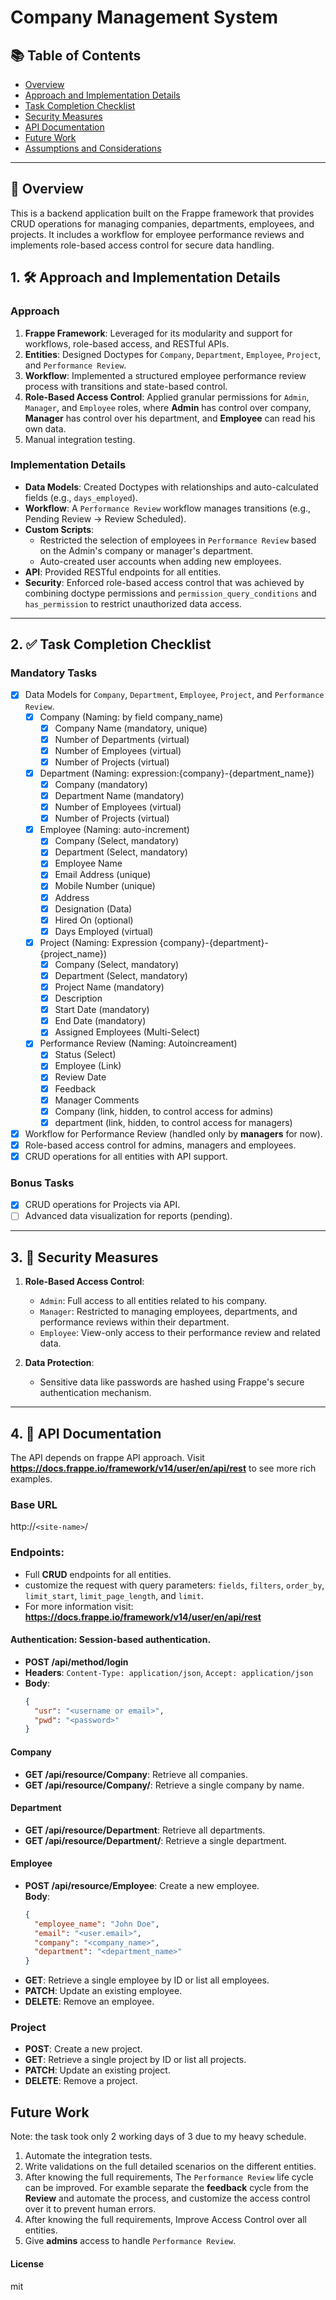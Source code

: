 # **Company Management System**  


## **📚 Table of Contents**  
- [Overview](#-overview)  
- [Approach and Implementation Details](#-1-approach-and-implementation-details)  
- [Task Completion Checklist](#-2-task-completion-checklist)  
- [Security Measures](#-3-security-measures)  
- [API Documentation](#-4-api-documentation)  
- [Future Work](#-5-future-work)  
- [Assumptions and Considerations](#-6-assumptions-and-considerations)  

---
## 📖 **Overview**  
This is a backend application built on the Frappe framework that provides CRUD operations for managing companies, departments, employees, and projects. It includes a workflow for employee performance reviews and implements role-based access control for secure data handling.  

## **1. 🛠️ Approach and Implementation Details**  

### **Approach**  
1. **Frappe Framework**: Leveraged for its modularity and support for workflows, role-based access, and RESTful APIs.  
2. **Entities**: Designed Doctypes for `Company`, `Department`, `Employee`, `Project`, and `Performance Review`.  
3. **Workflow**: Implemented a structured employee performance review process with transitions and state-based control.  
4. **Role-Based Access Control**: Applied granular permissions for `Admin`, `Manager`, and `Employee` roles, where **Admin** has control over company, **Manager** has control over his department, and **Employee** can read his own data.
5. Manual integration testing.


### **Implementation Details**  
- **Data Models**: Created Doctypes with relationships and auto-calculated fields (e.g., `days_employed`).  
- **Workflow**: A `Performance Review` workflow manages transitions (e.g., Pending Review → Review Scheduled).  
- **Custom Scripts**:  
  - Restricted the selection of employees in `Performance Review` based on the Admin's company or manager's department.  
  - Auto-created user accounts when adding new employees.
- **API**: Provided RESTful endpoints for all entities.  
- **Security**: Enforced role-based access control that was achieved by combining doctype permissions and `permission_query_conditions` and `has_permission` to restrict unauthorized data access.  
     
---

## **2. ✅ Task Completion Checklist**  

### **Mandatory Tasks**  
- [x] Data Models for `Company`, `Department`, `Employee`, `Project`, and `Performance Review`.  
    - [x] Company (Naming: by field company_name)
        - [x] Company Name (mandatory, unique)
        - [x] Number of Departments (virtual)
        - [x] Number of Employees (virtual)
        - [x] Number of Projects (virtual)
    - [x] Department (Naming: expression:{company}-{department_name})
        - [x] Company (mandatory)
        - [x] Department Name (mandatory)
        - [x] Number of Employees (virtual)
        - [x] Number of Projects (virtual)
    - [x] Employee (Naming: auto-increment)
        - [x] Company (Select, mandatory)
        - [x] Department (Select, mandatory)
        - [x] Employee Name
        - [x] Email Address (unique)
        - [x] Mobile Number (unique)
        - [x] Address
        - [x] Designation (Data)
        - [x] Hired On (optional)
        - [x] Days Employed (virtual)
    - [x] Project (Naming: Expression {company}-{department}-{project_name})
        - [x] Company (Select, mandatory)
        - [x] Department (Select, mandatory)
        - [x] Project Name (mandatory)
        - [x] Description
        - [x] Start Date (mandatory)
        - [x] End Date (mandatory)
        - [x] Assigned Employees (Multi-Select)
    - [x] Performance Review (Naming: Autoincreament)
        - [x] Status (Select)
        - [x] Employee (Link)
        - [x] Review Date
        - [x] Feedback
        - [x] Manager Comments
        - [x] Company (link, hidden, to control access for admins)
        - [x] department (link, hidden, to control access for managers)

- [x] Workflow for Performance Review (handled only by **managers** for now).  
- [x] Role-based access control for admins, managers and employees.  
- [x] CRUD operations for all entities with API support.

### **Bonus Tasks**  
- [x] CRUD operations for Projects via API.  
- [ ] Advanced data visualization for reports (pending).  

---

## **3. 🔐 Security Measures**  
1. **Role-Based Access Control**:  
   - `Admin`: Full access to all entities related to his company.  
   - `Manager`: Restricted to managing employees, departments, and performance reviews within their department.  
   - `Employee`: View-only access to their performance review and related data.  

2. **Data Protection**:  
   - Sensitive data like passwords are hashed using Frappe's secure authentication mechanism.  

---

## **4. 📡 API Documentation**  

The API depends on frappe API approach. Visit **https://docs.frappe.io/framework/v14/user/en/api/rest** to see more rich examples. 

### **Base URL**  
http://`<site-name>`/


### **Endpoints**: 
- Full **CRUD** endpoints for all entities.
- customize the request with query parameters: `fields`, `filters`, `order_by`, `limit_start`, `limit_page_length`, and `limit`.
- For more information visit: **https://docs.frappe.io/framework/v14/user/en/api/rest**

#### **Authentication**: Session-based authentication.
- **POST /api/method/login**
- **Headers**: `Content-Type: application/json`, `Accept: application/json`
- **Body**:  
  ```json  
  {  
    "usr": "<username or email>",
    "pwd": "<password>" 
  }  
    ```

#### **Company**  
- **GET /api/resource/Company**: Retrieve all companies.  
- **GET /api/resource/Company/<name>**: Retrieve a single company by name.  

#### **Department**  
- **GET /api/resource/Department**: Retrieve all departments.  
- **GET /api/resource/Department/<name>**: Retrieve a single department.  

#### **Employee**  
- **POST /api/resource/Employee**: Create a new employee.  
  **Body**:  
  ```json  
  {  
    "employee_name": "John Doe",  
    "email": "<user.email>",  
    "company": "<company_name>",  
    "department": "<department_name>"  
  }  
    ```
- **GET**: Retrieve a single employee by ID or list all employees.  
- **PATCH**: Update an existing employee.  
- **DELETE**: Remove an employee.  

### **Project**  
- **POST**: Create a new project.  
- **GET**: Retrieve a single project by ID or list all projects.  
- **PATCH**: Update an existing project.  
- **DELETE**: Remove a project.  

## Future Work
Note: the task took only 2 working days of 3 due to my heavy schedule.

1. Automate the integration tests.
2. Write validations on the full detailed scenarios on the different entities.
3. After knowing the full requirements, The `Performance Review` life cycle can be improved. For examble separate the **feedback** cycle from the **Review** and automate the process, and customize the access control over it to prevent human errors.
4. After knowing the full requirements, Improve Access Control over all entities.
5. Give **admins** access to handle `Performance Review`.


#### License
mit